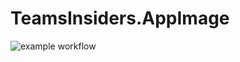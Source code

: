 # TeamsInsiders.AppImage

![example workflow](https://github.com/nx-appbuild-hub/TeamsInsiders.AppImage//actions/workflows/makefile.yml/badge.svg)
